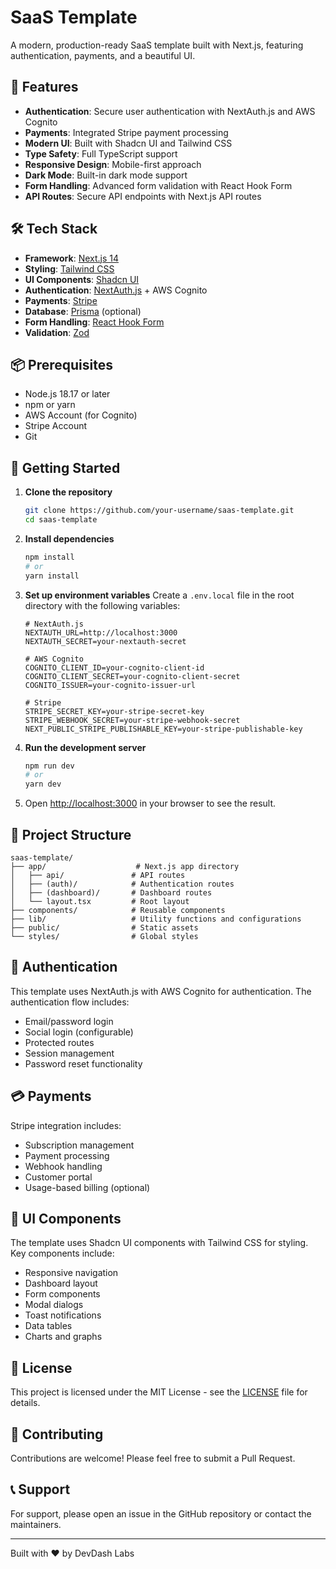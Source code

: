 # SaaS Template

A modern, production-ready SaaS template built with Next.js, featuring authentication, payments, and a beautiful UI.

## 🚀 Features

- **Authentication**: Secure user authentication with NextAuth.js and AWS Cognito
- **Payments**: Integrated Stripe payment processing
- **Modern UI**: Built with Shadcn UI and Tailwind CSS
- **Type Safety**: Full TypeScript support
- **Responsive Design**: Mobile-first approach
- **Dark Mode**: Built-in dark mode support
- **Form Handling**: Advanced form validation with React Hook Form
- **API Routes**: Secure API endpoints with Next.js API routes

## 🛠️ Tech Stack

- **Framework**: [Next.js 14](https://nextjs.org/)
- **Styling**: [Tailwind CSS](https://tailwindcss.com/)
- **UI Components**: [Shadcn UI](https://ui.shadcn.com/)
- **Authentication**: [NextAuth.js](https://next-auth.js.org/) + AWS Cognito
- **Payments**: [Stripe](https://stripe.com/)
- **Database**: [Prisma](https://www.prisma.io/) (optional)
- **Form Handling**: [React Hook Form](https://react-hook-form.com/)
- **Validation**: [Zod](https://zod.dev/)

## 📦 Prerequisites

- Node.js 18.17 or later
- npm or yarn
- AWS Account (for Cognito)
- Stripe Account
- Git

## 🚀 Getting Started

1. **Clone the repository**
   ```bash
   git clone https://github.com/your-username/saas-template.git
   cd saas-template
   ```

2. **Install dependencies**
   ```bash
   npm install
   # or
   yarn install
   ```

3. **Set up environment variables**
   Create a `.env.local` file in the root directory with the following variables:
   ```env
   # NextAuth.js
   NEXTAUTH_URL=http://localhost:3000
   NEXTAUTH_SECRET=your-nextauth-secret

   # AWS Cognito
   COGNITO_CLIENT_ID=your-cognito-client-id
   COGNITO_CLIENT_SECRET=your-cognito-client-secret
   COGNITO_ISSUER=your-cognito-issuer-url

   # Stripe
   STRIPE_SECRET_KEY=your-stripe-secret-key
   STRIPE_WEBHOOK_SECRET=your-stripe-webhook-secret
   NEXT_PUBLIC_STRIPE_PUBLISHABLE_KEY=your-stripe-publishable-key
   ```

4. **Run the development server**
   ```bash
   npm run dev
   # or
   yarn dev
   ```

5. Open [http://localhost:3000](http://localhost:3000) in your browser to see the result.

## 📁 Project Structure

```
saas-template/
├── app/                    # Next.js app directory
│   ├── api/               # API routes
│   ├── (auth)/            # Authentication routes
│   ├── (dashboard)/       # Dashboard routes
│   └── layout.tsx         # Root layout
├── components/            # Reusable components
├── lib/                   # Utility functions and configurations
├── public/                # Static assets
└── styles/                # Global styles
```

## 🔐 Authentication

This template uses NextAuth.js with AWS Cognito for authentication. The authentication flow includes:

- Email/password login
- Social login (configurable)
- Protected routes
- Session management
- Password reset functionality

## 💳 Payments

Stripe integration includes:

- Subscription management
- Payment processing
- Webhook handling
- Customer portal
- Usage-based billing (optional)

## 🎨 UI Components

The template uses Shadcn UI components with Tailwind CSS for styling. Key components include:

- Responsive navigation
- Dashboard layout
- Form components
- Modal dialogs
- Toast notifications
- Data tables
- Charts and graphs

## 📝 License

This project is licensed under the MIT License - see the [LICENSE](LICENSE) file for details.

## 🤝 Contributing

Contributions are welcome! Please feel free to submit a Pull Request.

## 📞 Support

For support, please open an issue in the GitHub repository or contact the maintainers.

---

Built with ❤️ by DevDash Labs
